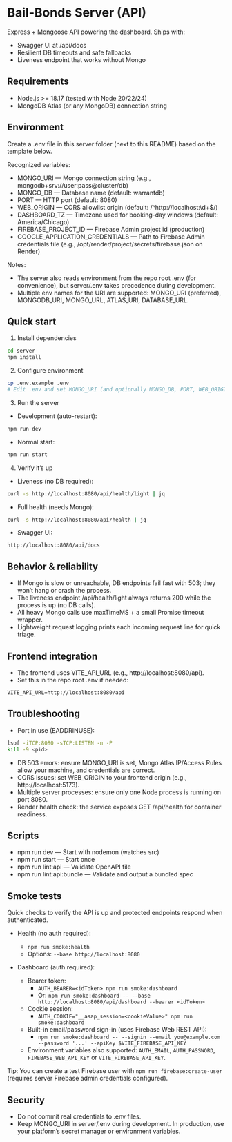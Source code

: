 # Bail-Bonds Server (API)

Express + Mongoose API powering the dashboard. Ships with:
- Swagger UI at /api/docs
- Resilient DB timeouts and safe fallbacks
- Liveness endpoint that works without Mongo

## Requirements
- Node.js >= 18.17 (tested with Node 20/22/24)
- MongoDB Atlas (or any MongoDB) connection string

## Environment
Create a .env file in this server folder (next to this README) based on the template below.

Recognized variables:
- MONGO_URI — Mongo connection string (e.g., mongodb+srv://user:pass@cluster/db)
- MONGO_DB — Database name (default: warrantdb)
- PORT — HTTP port (default: 8080)
- WEB_ORIGIN — CORS allowlist origin (default: /^http:\/\/localhost:\\d+$/)
- DASHBOARD_TZ — Timezone used for booking-day windows (default: America/Chicago)
 - FIREBASE_PROJECT_ID — Firebase Admin project id (production)
 - GOOGLE_APPLICATION_CREDENTIALS — Path to Firebase Admin credentials file (e.g., /opt/render/project/secrets/firebase.json on Render)

Notes:
- The server also reads environment from the repo root .env (for convenience), but server/.env takes precedence during development.
- Multiple env names for the URI are supported: MONGO_URI (preferred), MONGODB_URI, MONGO_URL, ATLAS_URI, DATABASE_URL.

## Quick start

1) Install dependencies

```bash
cd server
npm install
```

2) Configure environment

```bash
cp .env.example .env
# Edit .env and set MONGO_URI (and optionally MONGO_DB, PORT, WEB_ORIGIN)
```

3) Run the server

- Development (auto-restart):
```bash
npm run dev
```
- Normal start:
```bash
npm run start
```

4) Verify it’s up

- Liveness (no DB required):
```bash
curl -s http://localhost:8080/api/health/light | jq
```
- Full health (needs Mongo):
```bash
curl -s http://localhost:8080/api/health | jq
```
- Swagger UI:
```
http://localhost:8080/api/docs
```

## Behavior & reliability
- If Mongo is slow or unreachable, DB endpoints fail fast with 503; they won’t hang or crash the process.
- The liveness endpoint /api/health/light always returns 200 while the process is up (no DB calls).
- All heavy Mongo calls use maxTimeMS + a small Promise timeout wrapper.
- Lightweight request logging prints each incoming request line for quick triage.

## Frontend integration
- The frontend uses VITE_API_URL (e.g., http://localhost:8080/api).
- Set this in the repo root .env if needed:
```
VITE_API_URL=http://localhost:8080/api
```

## Troubleshooting
- Port in use (EADDRINUSE):
```bash
lsof -iTCP:8080 -sTCP:LISTEN -n -P
kill -9 <pid>
```
- DB 503 errors: ensure MONGO_URI is set, Mongo Atlas IP/Access Rules allow your machine, and credentials are correct.
- CORS issues: set WEB_ORIGIN to your frontend origin (e.g., http://localhost:5173).
- Multiple server processes: ensure only one Node process is running on port 8080.
- Render health check: the service exposes GET /api/health for container readiness.

## Scripts
- npm run dev — Start with nodemon (watches src)
- npm run start — Start once
- npm run lint:api — Validate OpenAPI file
- npm run lint:api:bundle — Validate and output a bundled spec

## Smoke tests
Quick checks to verify the API is up and protected endpoints respond when authenticated.

- Health (no auth required):
	- `npm run smoke:health`
	- Options: `--base http://localhost:8080`

- Dashboard (auth required):
	- Bearer token:
		- `AUTH_BEARER=<idToken> npm run smoke:dashboard`
		- Or: `npm run smoke:dashboard -- --base http://localhost:8080/api/dashboard --bearer <idToken>`
	- Cookie session:
		- `AUTH_COOKIE="__asap_session=<cookieValue>" npm run smoke:dashboard`
	- Built-in email/password sign-in (uses Firebase Web REST API):
		- `npm run smoke:dashboard -- --signin --email you@example.com --password '...' --apiKey $VITE_FIREBASE_API_KEY`
	- Environment variables also supported: `AUTH_EMAIL`, `AUTH_PASSWORD`, `FIREBASE_WEB_API_KEY` or `VITE_FIREBASE_API_KEY`.

Tip: You can create a test Firebase user with `npm run firebase:create-user` (requires server Firebase admin credentials configured).

## Security
- Do not commit real credentials to .env files.
- Keep MONGO_URI in server/.env during development. In production, use your platform’s secret manager or environment variables.
